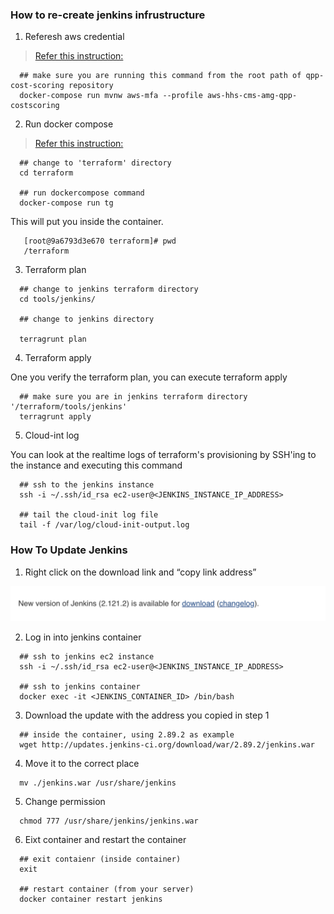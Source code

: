 ### How to re-create jenkins infrustructure

1. Referesh aws credential

> [Refer this instruction:](https://github.com/CMSgov/qpp-cost-scoring#aws-mfa)

```
  ## make sure you are running this command from the root path of qpp-cost-scoring repository
  docker-compose run mvnw aws-mfa --profile aws-hhs-cms-amg-qpp-costscoring
```

2. Run docker compose

> [Refer this instruction:](https://github.com/CMSgov/qpp-cost-scoring/tree/master/terraform#run-a-terraform-module)

```
  ## change to 'terraform' directory
  cd terraform

  ## run dockercompose command
  docker-compose run tg
```

This will put you inside the container.

```
   [root@9a6793d3e670 terraform]# pwd
   /terraform

```

3. Terraform plan

```
  ## change to jenkins terraform directory
  cd tools/jenkins/

  ## change to jenkins directory
  
  terragrunt plan
```

4. Terraform apply

One you verify the terraform plan, you can execute terraform apply

```
  ## make sure you are in jenkins terraform directory '/terraform/tools/jenkins'
  terragrunt apply
```

5. Cloud-int log

You can look at the realtime logs of terraform's provisioning by SSH'ing to the instance and executing this command

```
  ## ssh to the jenkins instance
  ssh -i ~/.ssh/id_rsa ec2-user@<JENKINS_INSTANCE_IP_ADDRESS>
   
  ## tail the cloud-init log file
  tail -f /var/log/cloud-init-output.log 
```

### How To Update Jenkins

1. Right click on the download link and “copy link address”

<kbd>
  <img src="copy-link.png">
</kbd>

2. Log in into jenkins container

```
  ## ssh to jenkins ec2 instance
  ssh -i ~/.ssh/id_rsa ec2-user@<JENKINS_INSTANCE_IP_ADDRESS>

  ## ssh to jenkins container
  docker exec -it <JENKINS_CONTAINER_ID> /bin/bash
```

3. Download the update with the address you copied in step 1

```
  ## inside the container, using 2.89.2 as example
  wget http://updates.jenkins-ci.org/download/war/2.89.2/jenkins.war
```

4. Move it to the correct place

```
  mv ./jenkins.war /usr/share/jenkins
```

5. Change permission

```
  chmod 777 /usr/share/jenkins/jenkins.war
```

6. Eixt container and restart the container

```
  ## exit contaienr (inside container)
  exit

  ## restart container (from your server)
  docker container restart jenkins
```
